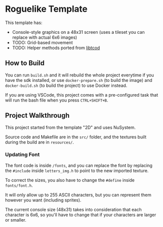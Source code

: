 # Roguelike Template

This template has:
- Console-style graphics on a 48x31 screen (uses a tileset you can replace with actual 6x6 images)
- TODO: Grid-based movement
- TODO: Helper methods ported from [libtcod](https://github.com/libtcod/libtcod)

## How to Build

You can run `build.sh` and it will rebuild the whole project everytime if you have the sdk installed, or use `docker-prepare.sh` (to build the image) and `docker-build.sh` (to build the project) to use Docker instead.

If you are using VSCode, this project comes with a pre-configured task that will run the bash file when you press `CTRL+SHIFT+B`.

## Project Walkthrough

This project started from the template "2D" and uses NuSystem.

Source code and Makefile are in the `src/` folder, and the textures built during the build are in `resources/`.

### Updating Font

The font code is inside `/fonts`, and you can replace the font by replacing the `#include` inside `letters_img.h` to point to the new imported texture.

To correct the sizes, you also have to change the `#define` inside `fonts/font.h`.

It will only allow up to 255 ASCII characters, but you can represent them however you want (including sprites).

The current console size (48x31) takes into consideration that each character is 6x6, so you'll have to change that if your characters are larger or smaller.

